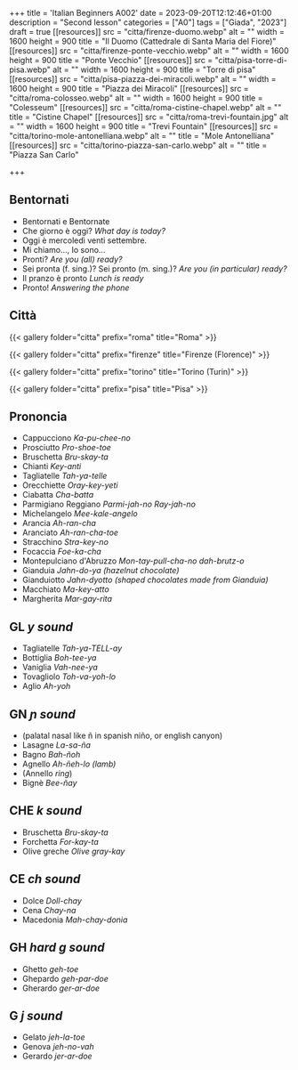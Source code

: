 +++
title = 'Italian Beginners A002'
date = 2023-09-20T12:12:46+01:00
description = "Second lesson"
categories = ["A0"]
tags = ["Giada", "2023"]
draft = true
[[resources]]
  src = "citta/firenze-duomo.webp"
  alt = ""
  width = 1600
  height = 900
  title = "Il Duomo (Cattedrale di Santa Maria del Fiore)"
[[resources]]
  src = "citta/firenze-ponte-vecchio.webp"
  alt = ""
  width = 1600
  height = 900
  title = "Ponte Vecchio"
[[resources]]
  src = "citta/pisa-torre-di-pisa.webp"
  alt = ""
  width = 1600
  height = 900
  title = "Torre di pisa"
[[resources]]
  src = "citta/pisa-piazza-dei-miracoli.webp"
  alt = ""
  width = 1600
  height = 900
  title = "Piazza dei Miracoli"
[[resources]]
  src = "citta/roma-colosseo.webp"
  alt = ""
  width = 1600
  height = 900
  title = "Colesseum"
[[resources]]
  src = "citta/roma-cistine-chapel.webp"
  alt = ""
  title = "Cistine Chapel"
[[resources]]
  src = "citta/roma-trevi-fountain.jpg"
  alt = ""
  width = 1600
  height = 900
  title = "Trevi Fountain"
[[resources]]
  src = "citta/torino-mole-antonelliana.webp"
  alt = ""
  title = "Mole Antonelliana"
[[resources]]
  src = "citta/torino-piazza-san-carlo.webp"
  alt = ""
  title = "Piazza San Carlo"


+++


## Bentornati

- Bentornati e Bentornate
- Che giorno è oggi? *What day is today?*
- Oggi è mercoledì venti settembre.
- Mi chiamo..., Io sono...
- Pronti? *Are you (all) ready?*
- Sei pronta (f. sing.)? Sei pronto (m. sing.)? *Are you (in particular) ready?*
- Il pranzo è pronto *Lunch is ready*
- Pronto! *Answering the phone*

## Città

{{< gallery folder="citta" prefix="roma" title="Roma" >}}

{{< gallery folder="citta" prefix="firenze" title="Firenze (Florence)" >}}

{{< gallery folder="citta" prefix="torino" title="Torino (Turin)" >}}

{{< gallery folder="citta" prefix="pisa" title="Pisa" >}}

## Prononcia

- Cappucciono *Ka-pu-chee-no*
- Prosciutto *Pro-shoe-toe*
- Bruschetta *Bru-skay-ta*
- Chianti *Key-anti*
- Tagliatelle *Tah-ya-telle*
- Orecchiette *Oray-key-yeti*
- Ciabatta *Cha-batta*
- Parmigiano Reggiano *Parmi-jah-no Ray-jah-no*
- Michelangelo *Mee-kale-angelo*
- Arancia *Ah-ran-cha*
- Aranciato *Ah-ran-cha-toe*
- Stracchino *Stra-key-no*
- Focaccia *Foe-ka-cha*
- Montepulciano d'Abruzzo *Mon-tay-pull-cha-no dah-brutz-o*
- Gianduia *Jahn-do-ya (hazelnut chocolate)*
- Gianduiotto *Jahn-dyotto (shaped chocolates made from Gianduia)*
- Macchiato *Ma-key-atto*
- Margherita *Mar-gay-rita*

## GL *y sound*

- Tagliatelle *Tah-ya-TELL-ay*
- Bottiglia *Boh-tee-ya*
- Vaniglia *Vah-nee-ya*
- Tovagliolo *Toh-va-yoh-lo*
- Aglio *Ah-yoh*

## GN *ɲ sound*

- (palatal nasal like ñ in spanish niño, or english canyon)
- Lasagne *La-sa-ña*
- Bagno *Bah-ñoh*
- Agnello *Ah-ñeh-lo (lamb)*
- (Annello *ring*)
- Bignè *Bee-ñay*

## CHE *k sound*

- Bruschetta *Bru-skay-ta*
- Forchetta *For-kay-ta*
- Olive greche *Olive gray-kay*

## CE *ch sound*

- Dolce *Doll-chay*
- Cena *Chay-na*
- Macedonia *Mah-chay-donia*

## GH *hard g sound*

- Ghetto *geh-toe*
- Ghepardo *geh-par-doe*
- Gherardo *ger-ar-doe*

## G *j sound*

- Gelato *jeh-la-toe*
- Genova *jeh-no-vah*
- Gerardo *jer-ar-doe*
